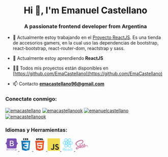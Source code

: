 <h1 align="center">Hi 👋, I'm Emanuel Castellano</h1>
<h3 align="center">A passionate frontend developer from Argentina</h3>

- 🔭 Actualmente estoy trabajando en el [Proyecto ReactJS](https://github.com/EmaCastellano/Proyecto-ReactJS.git). Es una tienda de accesorios gamers, en la cual uso las dependencias de bootstrap, react-bootstrap, react-router-dom, reactstrap y sass.

- 🌱 Actualmente estoy aprendiendo **ReactJS**

- 👨‍💻 Todos mis proyectos están disponibles en [https://github.com/EmaCastellano](https://github.com/EmaCastellano)

- 📫 Contacto **emacastellano96@gmail.com**

<h3 align="left">Conectate conmigo:</h3>
<p align="left">
<a href="https://codepen.io/emacastellano" target="blank"><img align="center" src="https://raw.githubusercontent.com/rahuldkjain/github-profile-readme-generator/master/src/images/icons/Social/codepen.svg" alt="emacastellano" height="30" width="40" /></a>
<a href="https://twitter.com/emacastellanook" target="blank"><img align="center" src="https://raw.githubusercontent.com/rahuldkjain/github-profile-readme-generator/master/src/images/icons/Social/twitter.svg" alt="emacastellanook" height="30" width="40" /></a>
<a href="https://linkedin.com/in/emanuelcastellano" target="blank"><img align="center" src="https://raw.githubusercontent.com/rahuldkjain/github-profile-readme-generator/master/src/images/icons/Social/linked-in-alt.svg" alt="emanuelcastellano" height="30" width="40" /></a>
<a href="https://instagram.com/emacastellanook" target="blank"><img align="center" src="https://raw.githubusercontent.com/rahuldkjain/github-profile-readme-generator/master/src/images/icons/Social/instagram.svg" alt="emacastellanook" height="30" width="40" /></a>
</p>

<h3 align="left">Idiomas y Herramientas:</h3>
<p align="left"> <a href="https://getbootstrap.com" target="_blank" rel="noreferrer"> <img src="https://raw.githubusercontent.com/devicons/devicon/master/icons/bootstrap/bootstrap-plain-wordmark.svg" alt="bootstrap" width="40" height="40"/> </a> <a href="https://www.w3schools.com/css/" target="_blank" rel="noreferrer"> <img src="https://raw.githubusercontent.com/devicons/devicon/master/icons/css3/css3-original-wordmark.svg" alt="css3" width="40" height="40"/> </a> <a href="https://www.w3.org/html/" target="_blank" rel="noreferrer"> <img src="https://raw.githubusercontent.com/devicons/devicon/master/icons/html5/html5-original-wordmark.svg" alt="html5" width="40" height="40"/> </a> <a href="https://developer.mozilla.org/en-US/docs/Web/JavaScript" target="_blank" rel="noreferrer"> <img src="https://raw.githubusercontent.com/devicons/devicon/master/icons/javascript/javascript-original.svg" alt="javascript" width="40" height="40"/> </a> <a href="https://reactjs.org/" target="_blank" rel="noreferrer"> <img src="https://raw.githubusercontent.com/devicons/devicon/master/icons/react/react-original-wordmark.svg" alt="react" width="40" height="40"/> </a> <a href="https://sass-lang.com" target="_blank" rel="noreferrer"> <img src="https://raw.githubusercontent.com/devicons/devicon/master/icons/sass/sass-original.svg" alt="sass" width="40" height="40"/> </a> </p>
